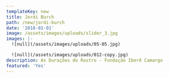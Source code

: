 ```yaml
---
templateKey: new
title: Jordi Burch
path: /new/jordi-burch
date: '2018-01-01'
image: /assets/images/uploads/slider_3.jpg
images: |-
  ![null](/assets/images/uploads/05-05.jpg)

  ![null](/assets/images/uploads/012-copy.jpg)
description: As Durações do Rastro - Fundação Iberê Camargo
featured: 'Yes'
---
```


